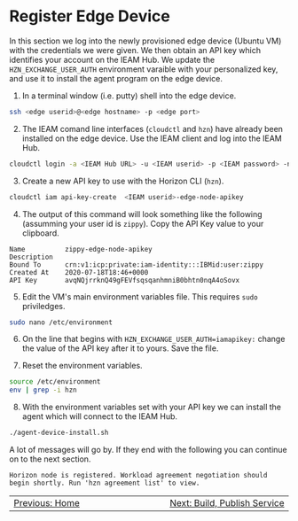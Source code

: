 # Register Edge Device

In this section we log into the newly provisioned edge device (Ubuntu VM) with the credentials 
we were given.  We then obtain an API key which identifies your account on the IEAM Hub. We 
update the `HZN_EXCHANGE_USER_AUTH` environment varaible with your personalized key, and use 
it to install the agent program on the edge device.

1. In a terminal window (i.e. putty) shell into the edge device.
```bash
ssh <edge userid>@<edge hostname> -p <edge port>

```

2. The IEAM comand line interfaces (`cloudctl` and `hzn`) have already been installed on the edge device.  Use the IEAM client and log into the IEAM Hub.
```bash
cloudctl login -a <IEAM Hub URL> -u <IEAM userid> -p <IEAM password> -n default

```

3. Create a new API key to use with the Horizon CLI (`hzn`). 
```bash
cloudctl iam api-key-create  <IEAM userid>-edge-node-apikey 

```

4. The output of this command will look something like the following (assumming your user id is `zippy`).  Copy the API Key value to your clipboard.
```
Name          zippy-edge-node-apikey
Description
Bound To      crn:v1:icp:private:iam-identity:::IBMid:user:zippy
Created At    2020-07-18T18:46+0000
API Key       avqNQjrrknQ49gFEVfsqsqanhmniB0bhtn0nqA4oSovx
```

5. Edit the VM's main environment variables file.  This requires `sudo` priviledges.
```bash
sudo nano /etc/environment

```

6. On the line that begins with `HZN_EXCHANGE_USER_AUTH=iamapikey:` change the value of the API key after it to yours.  Save the file.

7. Reset the environment variables.
```bash
source /etc/environment
env | grep -i hzn

```

8. With the environment variables set with your API key we can install the agent which will connect to the IEAM Hub.
```bash
./agent-device-install.sh 

```

A lot of messages will go by.  If they end with the following you can continue on to the next section.
```
Horizon node is registered. Workload agreement negotiation should begin shortly. Run 'hzn agreement list' to view.
```


<table align="center">
<tr>
  <td align="left" width="9999"><a href="docs/README.md">Previous: Home</a> </td>
  <td align="right" width="9999"><a href="docs/build_publish_service.md">Next: Build, Publish Service </a> </td>
</tr>
</table>

